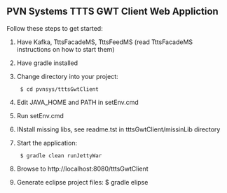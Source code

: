 ## PVN Systems TTTS GWT Client Web Appliction

Follow these steps to get started:

1. Have Kafka, TttsFacadeMS, TttsFeedMS (read TttsFacadeMS instructions on how to start them)

2. Have gradle installed

3. Change directory into your project:

        $ cd pvnsys/tttsGwtClient

4. Edit JAVA_HOME and PATH in setEnv.cmd

5. Run setEnv.cmd

6. INstall missing libs, see readme.tst in tttsGwtClient/missinLib directory

7. Start the application:

        $ gradle clean runJettyWar

8. Browse to http://localhost:8080/tttsGwtClient

9. Generate eclipse project files: $ gradle elipse    

